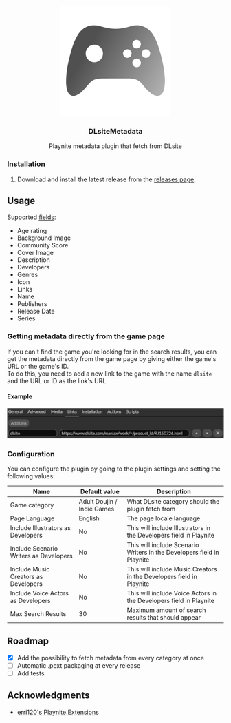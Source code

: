 ﻿<br />
<div align="center">
  <a href="https://github.com/Mysterken/DLsiteMetadata">
    <img src="source/Resources/icon.png" alt="Logo" width="256" height="256">
  </a>

<h3 align="center">DLsiteMetadata</h3>

  <p align="center">
    Playnite metadata plugin that fetch from DLsite 
  </p>
</div>

### Installation

1. Download and install the latest release from the [releases page](https://github.com/Mysterken/DLsiteMetadata/releases/tag/latest).

## Usage

Supported [fields](https://api.playnite.link/docs/api/Playnite.SDK.Plugins.MetadataField.html):
- Age rating
- Background Image
- Community Score
- Cover Image
- Description
- Developers
- Genres
- Icon
- Links
- Name
- Publishers
- Release Date
- Series

### Getting metadata directly from the game page

If you can't find the game you're looking for in the search results, you can get the metadata directly from the game page by giving either the game's URL or the game's ID.   
To do this, you need to add a new link to the game with the name `dlsite` and the URL or ID as the link's URL.

#### Example

<img src="documentation/addLinkGuide.jpg" alt="Logo">

### Configuration

You can configure the plugin by going to the plugin settings and setting the following values:

| Name                                   | Default value              | Description                                                            |
|----------------------------------------|----------------------------|------------------------------------------------------------------------|
| Game category                          | Adult Doujin / Indie Games | What DLsite category should the plugin fetch from                      |
| Page Language                          | English                    | The page locale language                                               |
| Include Illustrators as Developers     | No                         | This will include Illustrators in the Developers field in Playnite     |
| Include Scenario Writers as Developers | No                         | This will include Scenario Writers in the Developers field in Playnite |
| Include Music Creators as Developers   | No                         | This will include Music Creators in the Developers field in Playnite   |
| Include Voice Actors as Developers     | No                         | This will include Voice Actors in the Developers field in Playnite     |
| Max Search Results                     | 30                         | Maximum amount of search results that should appear                    |

## Roadmap

- [x] Add the possibility to fetch metadata from every category at once
- [ ] Automatic .pext packaging at every release
- [ ] Add tests

## Acknowledgments

* [erri120's Playnite.Extensions](https://github.com/erri120/Playnite.Extensions)

